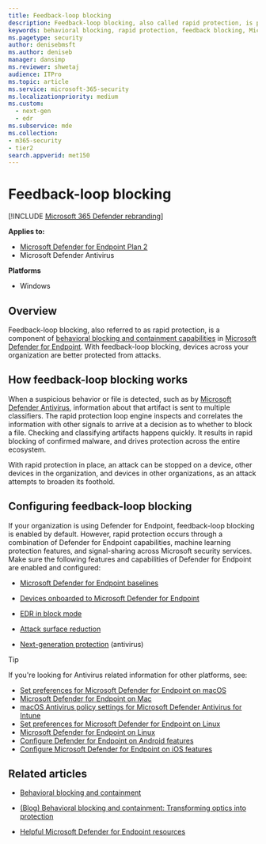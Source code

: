 ```yaml
---
title: Feedback-loop blocking
description: Feedback-loop blocking, also called rapid protection, is part of behavioral blocking and containment capabilities in Microsoft Defender for Endpoint
keywords: behavioral blocking, rapid protection, feedback blocking, Microsoft Defender for Endpoint
ms.pagetype: security
author: denisebmsft
ms.author: deniseb
manager: dansimp
ms.reviewer: shwetaj
audience: ITPro
ms.topic: article
ms.service: microsoft-365-security
ms.localizationpriority: medium
ms.custom: 
  - next-gen
  - edr
ms.subservice: mde
ms.collection: 
- m365-security
- tier2
search.appverid: met150
---
```


# Feedback-loop blocking

[!INCLUDE [Microsoft 365 Defender rebranding](../../includes/microsoft-defender.md)]


**Applies to:**
- [Microsoft Defender for Endpoint Plan 2](https://go.microsoft.com/fwlink/?linkid=2154037)
- Microsoft Defender Antivirus

**Platforms**
- Windows

## Overview

Feedback-loop blocking, also referred to as rapid protection, is a component of [behavioral blocking and containment capabilities](/microsoft-365/security/defender-endpoint/behavioral-blocking-containment) in [Microsoft Defender for Endpoint](/windows/security/threat-protection/). With feedback-loop blocking, devices across your organization are better protected from attacks. 

## How feedback-loop blocking works

When a suspicious behavior or file is detected, such as by [Microsoft Defender Antivirus](/windows/security/threat-protection/microsoft-defender-antivirus/microsoft-defender-antivirus-in-windows-10), information about that artifact is sent to multiple classifiers. The rapid protection loop engine inspects and correlates the information with other signals to arrive at a decision as to whether to block a file. Checking and classifying artifacts happens quickly. It results in rapid blocking of confirmed malware, and drives protection across the entire ecosystem. 

With rapid protection in place, an attack can be stopped on a device, other devices in the organization, and devices in other organizations, as an attack attempts to broaden its foothold.


## Configuring feedback-loop blocking

If your organization is using Defender for Endpoint, feedback-loop blocking is enabled by default. However, rapid protection occurs through a combination of Defender for Endpoint capabilities, machine learning protection features, and signal-sharing across Microsoft security services. Make sure the following features and capabilities of Defender for Endpoint are enabled and configured:

- [Microsoft Defender for Endpoint baselines](/microsoft-365/security/defender-endpoint/configure-machines-security-baseline)

- [Devices onboarded to Microsoft Defender for Endpoint](/microsoft-365/security/defender-endpoint/onboard-configure)

- [EDR in block mode](/microsoft-365/security/defender-endpoint/edr-in-block-mode)

- [Attack surface reduction](/microsoft-365/security/defender-endpoint/attack-surface-reduction)

- [Next-generation protection](/windows/security/threat-protection/microsoft-defender-antivirus/configure-microsoft-defender-antivirus-features) (antivirus)

> [!TIP]
> If you're looking for Antivirus related information for other platforms, see:
> - [Set preferences for Microsoft Defender for Endpoint on macOS](mac-preferences.md)
> - [Microsoft Defender for Endpoint on Mac](microsoft-defender-endpoint-mac.md)
> - [macOS Antivirus policy settings for Microsoft Defender Antivirus for Intune](/mem/intune/protect/antivirus-microsoft-defender-settings-macos)
> - [Set preferences for Microsoft Defender for Endpoint on Linux](linux-preferences.md)
> - [Microsoft Defender for Endpoint on Linux](microsoft-defender-endpoint-linux.md)
> - [Configure Defender for Endpoint on Android features](android-configure.md)
> - [Configure Microsoft Defender for Endpoint on iOS features](ios-configure-features.md)

## Related articles

- [Behavioral blocking and containment](behavioral-blocking-containment.md)

- [(Blog) Behavioral blocking and containment: Transforming optics into protection](https://www.microsoft.com/security/blog/2020/03/09/behavioral-blocking-and-containment-transforming-optics-into-protection/)

- [Helpful Microsoft Defender for Endpoint resources](/microsoft-365/security/defender-endpoint/helpful-resources)
